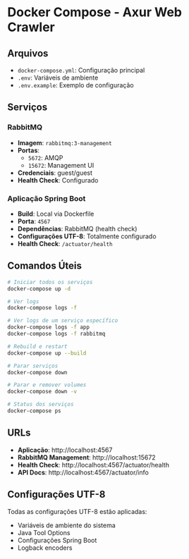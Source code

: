 # Docker Compose - Axur Web Crawler

## Arquivos

- `docker-compose.yml`: Configuração principal
- `.env`: Variáveis de ambiente
- `.env.example`: Exemplo de configuração

## Serviços

### RabbitMQ

- **Imagem**: `rabbitmq:3-management`
- **Portas**: 
  - `5672`: AMQP
  - `15672`: Management UI
- **Credenciais**: guest/guest
- **Health Check**: Configurado

### Aplicação Spring Boot

- **Build**: Local via Dockerfile
- **Porta**: `4567`
- **Dependências**: RabbitMQ (health check)
- **Configurações UTF-8**: Totalmente configurado
- **Health Check**: `/actuator/health`

## Comandos Úteis

```bash
# Iniciar todos os serviços
docker-compose up -d

# Ver logs
docker-compose logs -f

# Ver logs de um serviço específico
docker-compose logs -f app
docker-compose logs -f rabbitmq

# Rebuild e restart
docker-compose up --build

# Parar serviços
docker-compose down

# Parar e remover volumes
docker-compose down -v

# Status dos serviços
docker-compose ps
```

## URLs

- **Aplicação**: http://localhost:4567
- **RabbitMQ Management**: http://localhost:15672
- **Health Check**: http://localhost:4567/actuator/health
- **API Docs**: http://localhost:4567/actuator/info

## Configurações UTF-8

Todas as configurações UTF-8 estão aplicadas:

- Variáveis de ambiente do sistema
- Java Tool Options
- Configurações Spring Boot
- Logback encoders
